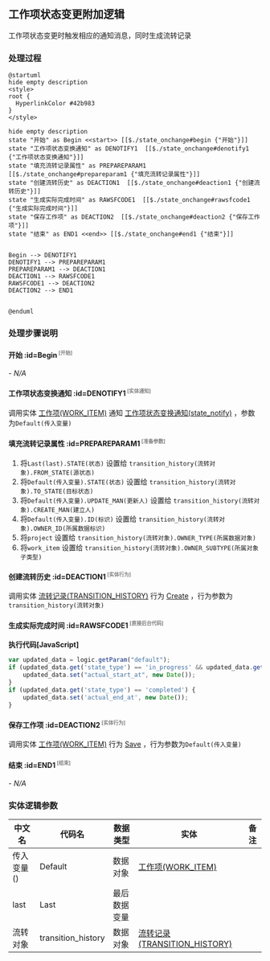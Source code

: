 ## 工作项状态变更附加逻辑 <!-- {docsify-ignore-all} -->

   工作项状态变更时触发相应的通知消息，同时生成流转记录

### 处理过程

```plantuml
@startuml
hide empty description
<style>
root {
  HyperlinkColor #42b983
}
</style>

hide empty description
state "开始" as Begin <<start>> [[$./state_onchange#begin {"开始"}]]
state "工作项状态变换通知" as DENOTIFY1  [[$./state_onchange#denotify1 {"工作项状态变换通知"}]]
state "填充流转记录属性" as PREPAREPARAM1  [[$./state_onchange#prepareparam1 {"填充流转记录属性"}]]
state "创建流转历史" as DEACTION1  [[$./state_onchange#deaction1 {"创建流转历史"}]]
state "生成实际完成时间" as RAWSFCODE1  [[$./state_onchange#rawsfcode1 {"生成实际完成时间"}]]
state "保存工作项" as DEACTION2  [[$./state_onchange#deaction2 {"保存工作项"}]]
state "结束" as END1 <<end>> [[$./state_onchange#end1 {"结束"}]]


Begin --> DENOTIFY1
DENOTIFY1 --> PREPAREPARAM1
PREPAREPARAM1 --> DEACTION1
DEACTION1 --> RAWSFCODE1
RAWSFCODE1 --> DEACTION2
DEACTION2 --> END1


@enduml
```


### 处理步骤说明

#### 开始 :id=Begin<sup class="footnote-symbol"> <font color=gray size=1>[开始]</font></sup>



*- N/A*
#### 工作项状态变换通知 :id=DENOTIFY1<sup class="footnote-symbol"> <font color=gray size=1>[实体通知]</font></sup>



调用实体 [工作项(WORK_ITEM)](module/ProjMgmt/work_item.md) 通知 [工作项状态变换通知(state_notify)](module/ProjMgmt/work_item/notify/state_notify) ，参数为`Default(传入变量)`
#### 填充流转记录属性 :id=PREPAREPARAM1<sup class="footnote-symbol"> <font color=gray size=1>[准备参数]</font></sup>



1. 将`Last(last).STATE(状态)` 设置给  `transition_history(流转对象).FROM_STATE(源状态)`
2. 将`Default(传入变量).STATE(状态)` 设置给  `transition_history(流转对象).TO_STATE(目标状态)`
3. 将`Default(传入变量).UPDATE_MAN(更新人)` 设置给  `transition_history(流转对象).CREATE_MAN(建立人)`
4. 将`Default(传入变量).ID(标识)` 设置给  `transition_history(流转对象).OWNER_ID(所属数据标识)`
5. 将`project` 设置给  `transition_history(流转对象).OWNER_TYPE(所属数据对象)`
6. 将`work_item` 设置给  `transition_history(流转对象).OWNER_SUBTYPE(所属对象子类型)`

#### 创建流转历史 :id=DEACTION1<sup class="footnote-symbol"> <font color=gray size=1>[实体行为]</font></sup>



调用实体 [流转记录(TRANSITION_HISTORY)](module/ProjMgmt/transition_history.md) 行为 [Create](module/ProjMgmt/transition_history#行为) ，行为参数为`transition_history(流转对象)`

#### 生成实际完成时间 :id=RAWSFCODE1<sup class="footnote-symbol"> <font color=gray size=1>[直接后台代码]</font></sup>



<p class="panel-title"><b>执行代码[JavaScript]</b></p>

```javascript
var updated_data = logic.getParam("default");
if (updated_data.get('state_type') == 'in_progress' && updated_data.get('actual_start_at') == null) {
    updated_data.set("actual_start_at", new Date());
}
if (updated_data.get('state_type') == 'completed') {
    updated_data.set('actual_end_at', new Date());
}
```

#### 保存工作项 :id=DEACTION2<sup class="footnote-symbol"> <font color=gray size=1>[实体行为]</font></sup>



调用实体 [工作项(WORK_ITEM)](module/ProjMgmt/work_item.md) 行为 [Save](module/ProjMgmt/work_item#行为) ，行为参数为`Default(传入变量)`

#### 结束 :id=END1<sup class="footnote-symbol"> <font color=gray size=1>[结束]</font></sup>



*- N/A*



### 实体逻辑参数

|    中文名   |    代码名    |  数据类型    |  实体   |备注 |
| --------| --------| -------- | -------- | --------   |
|传入变量(<i class="fa fa-check"/></i>)|Default|数据对象|[工作项(WORK_ITEM)](module/ProjMgmt/work_item.md)||
|last|Last|最后数据变量|||
|流转对象|transition_history|数据对象|[流转记录(TRANSITION_HISTORY)](module/ProjMgmt/transition_history.md)||
